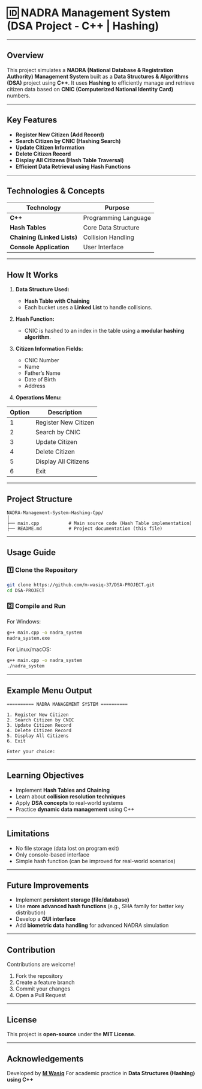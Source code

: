 # 🆔 **NADRA Management System (DSA Project - C++ | Hashing)**

---

## Overview

This project simulates a **NADRA (National Database & Registration Authority) Management System** built as a **Data Structures & Algorithms (DSA)** project using **C++**.
It uses **Hashing** to efficiently manage and retrieve citizen data based on **CNIC (Computerized National Identity Card)** numbers.

---

## Key Features

* **Register New Citizen (Add Record)**
* **Search Citizen by CNIC (Hashing Search)**
* **Update Citizen Information**
* **Delete Citizen Record**
* **Display All Citizens (Hash Table Traversal)**
* **Efficient Data Retrieval using Hash Functions**

---

## Technologies & Concepts

| Technology                  | Purpose              |
| --------------------------- | -------------------- |
| **C++**                     | Programming Language |
| **Hash Tables**             | Core Data Structure  |
| **Chaining (Linked Lists)** | Collision Handling   |
| **Console Application**     | User Interface       |

---

## How It Works

1. **Data Structure Used:**

   * **Hash Table with Chaining**
   * Each bucket uses a **Linked List** to handle collisions.

2. **Hash Function:**

   * CNIC is hashed to an index in the table using a **modular hashing algorithm**.

3. **Citizen Information Fields:**

   * CNIC Number
   * Name
   * Father’s Name
   * Date of Birth
   * Address

4. **Operations Menu:**

| Option | Description          |
| ------ | -------------------- |
| 1      | Register New Citizen |
| 2      | Search by CNIC       |
| 3      | Update Citizen       |
| 4      | Delete Citizen       |
| 5      | Display All Citizens |
| 6      | Exit                 |

---

## Project Structure

```
NADRA-Management-System-Hashing-Cpp/
│
├── main.cpp           # Main source code (Hash Table implementation)
├── README.md          # Project documentation (this file)
```

---

## Usage Guide

### 1️⃣ Clone the Repository

```bash
git clone https://github.com/m-wasiq-37/DSA-PROJECT.git
cd DSA-PROJECT
```

### 2️⃣ Compile and Run

For Windows:

```bash
g++ main.cpp -o nadra_system
nadra_system.exe
```

For Linux/macOS:

```bash
g++ main.cpp -o nadra_system
./nadra_system
```

---

## Example Menu Output

```
========== NADRA MANAGEMENT SYSTEM ==========

1. Register New Citizen
2. Search Citizen by CNIC
3. Update Citizen Record
4. Delete Citizen Record
5. Display All Citizens
6. Exit

Enter your choice:
```

---

## Learning Objectives

* Implement **Hash Tables and Chaining**
* Learn about **collision resolution techniques**
* Apply **DSA concepts** to real-world systems
* Practice **dynamic data management** using C++

---

## Limitations

* No file storage (data lost on program exit)
* Only console-based interface
* Simple hash function (can be improved for real-world scenarios)

---

## Future Improvements

* Implement **persistent storage (file/database)**
* Use **more advanced hash functions** (e.g., SHA family for better key distribution)
* Develop a **GUI interface**
* Add **biometric data handling** for advanced NADRA simulation

---

## Contribution

Contributions are welcome!

1. Fork the repository
2. Create a feature branch
3. Commit your changes
4. Open a Pull Request

---

## License

This project is **open-source** under the **MIT License**.

---

## Acknowledgements

Developed by **[M Wasiq](https://github.com/m-wasiq-37)**
For academic practice in **Data Structures (Hashing) using C++**
